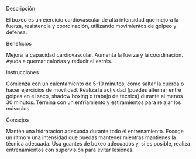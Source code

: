 Descripción

El boxeo es un ejercicio cardiovascular de alta intensidad que mejora la fuerza, resistencia y coordinación, utilizando movimientos de golpeo y defensa.

Beneficios

Mejora la capacidad cardiovascular.
Aumenta la fuerza y la coordinación.
Ayuda a quemar calorías y reducir el estrés.

Instrucciones

Comienza con un calentamiento de 5-10 minutos, como saltar la cuerda o hacer ejercicios de movilidad.
Realiza la actividad (puedes alternar entre golpes en el saco, shadow boxing o trabajo de técnica) durante al menos 30 minutos.
Termina con un enfriamiento y estiramientos para relajar los músculos.

Consejos

Mantén una hidratación adecuada durante todo el entrenamiento.
Escoge un ritmo y una intensidad que puedas mantener mientras mantienes la técnica adecuada.
Usa guantes de boxeo adecuados y, si es posible, realiza entrenamientos con supervisión para evitar lesiones.
